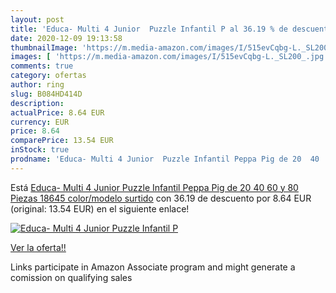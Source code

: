 ```yaml
---
layout: post
title: 'Educa- Multi 4 Junior  Puzzle Infantil P al 36.19 % de descuento'
date: 2020-12-09 19:13:58
thumbnailImage: 'https://m.media-amazon.com/images/I/515evCqbg-L._SL200_.jpg'
images: [ 'https://m.media-amazon.com/images/I/515evCqbg-L._SL200_.jpg' ]
comments: true
category: ofertas
author: ring
slug: B084HD414D
description:
actualPrice: 8.64 EUR
currency: EUR
price: 8.64
comparePrice: 13.54 EUR
inStock: true
prodname: 'Educa- Multi 4 Junior  Puzzle Infantil Peppa Pig de 20  40  60 y 80 Piezas  18645    color/modelo surtido'
---
```


Está [Educa- Multi 4 Junior  Puzzle Infantil Peppa Pig de 20  40  60 y 80 Piezas  18645    color/modelo surtido](https://www.amazon.es/dp/B084HD414D/?tag=tolees-21) con 36.19 de descuento por 8.64 EUR (original: 13.54 EUR) en el siguiente enlace!

[![Educa- Multi 4 Junior  Puzzle Infantil P](https://m.media-amazon.com/images/I/515evCqbg-L._SL200_.jpg)](https://www.amazon.es/dp/B084HD414D/?tag=tolees-21)

[Ver la oferta!!](https://www.amazon.es/dp/B084HD414D/?tag=tolees-21)

Links participate in Amazon Associate program and might generate a comission on qualifying sales


